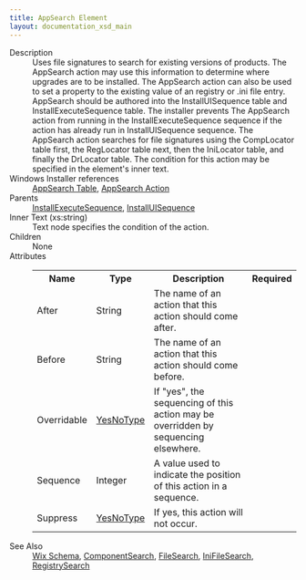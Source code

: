 ```yaml
---
title: AppSearch Element
layout: documentation_xsd_main
---
```

<dl>
  <dt>Description</dt>
  <dd>Uses file signatures to search for existing versions of products.  The AppSearch action may use this information to determine where upgrades are to be installed.  The AppSearch action can also be used to set a property to the existing value of an registry or .ini file entry.  AppSearch should be authored into the InstallUISequence table and InstallExecuteSequence table.  The installer prevents The AppSearch action from running in the InstallExecuteSequence sequence if the action has already run in InstallUISequence sequence.  The AppSearch action searches for file signatures using the CompLocator table first, the RegLocator table next, then the IniLocator table, and finally the DrLocator table.  The condition for this action may be specified in the element's inner text.</dd>
  <dt>Windows Installer references</dt>
  <dd>
    <a href="http://msdn.microsoft.com/library/aa367579.aspx" target="_blank">AppSearch Table</a>, <a href="http://msdn.microsoft.com/library/aa367578.aspx" target="_blank">AppSearch Action</a></dd>
  <dt>Parents</dt>
  <dd>
    <a href="../installexecutesequence/">InstallExecuteSequence</a>, <a href="../installuisequence/">InstallUISequence</a></dd>
  <dt>Inner Text (xs:string)</dt>
  <dd>Text node specifies the condition of the action.</dd>
  <dt>Children</dt>
  <dd>None</dd>
  <dt>Attributes</dt>
  <dd>
    <table cellspacing="0" cellpadding="0" class="schema">
      <tr>
        <th width="15%">Name</th>
        <th width="15%">Type</th>
        <th width="65%">Description</th>
        <th width="15%">Required</th>
      </tr>
      <tr>
        <td>After</td>
        <td>String</td>
        <td>The name of an action that this action should come after.</td>
        <td>&nbsp;</td>
      </tr>
      <tr>
        <td>Before</td>
        <td>String</td>
        <td>The name of an action that this action should come before.</td>
        <td>&nbsp;</td>
      </tr>
      <tr>
        <td>Overridable</td>
        <td><a href="../simple_type_yesnotype/">YesNoType</a></td>
        <td>                             If "yes", the sequencing of this action may be overridden by sequencing elsewhere.                         </td>
        <td>&nbsp;</td>
      </tr>
      <tr>
        <td>Sequence</td>
        <td>Integer</td>
        <td>A value used to indicate the position of this action in a sequence.</td>
        <td>&nbsp;</td>
      </tr>
      <tr>
        <td>Suppress</td>
        <td><a href="../simple_type_yesnotype/">YesNoType</a></td>
        <td>If yes, this action will not occur.</td>
        <td>&nbsp;</td>
      </tr>
    </table>
  </dd>
  <dt>See Also</dt>
  <dd>
    <a href="../wix">Wix Schema</a>, <a href="../componentsearch/">ComponentSearch</a>, <a href="../filesearch/">FileSearch</a>, <a href="../inifilesearch/">IniFileSearch</a>, <a href="../registrysearch/">RegistrySearch</a></dd>
</dl>
